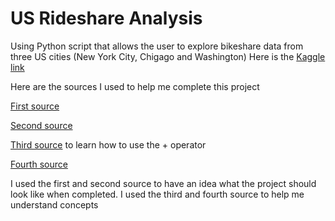 # US Rideshare Analysis
 Using Python script that allows the user to explore bikeshare data from three US cities (New York City, Chigago and Washington)
 Here is the [Kaggle link](https://www.kaggle.com/code/deepak525/us-bike-share-analysis/data)


Here are the sources I used to help me complete this project


[First source](https://github.com/ahmed-gharib89/bike-share-udacity-dpnd/blob/master/bikeshare_2.py)

[Second source](https://github.com/giuliotom/Us-BikeShare-Project-/blob/master/bikeshare.py)

[Third source](https://www.geeksforgeeks.org/python-string-concatenation/#+) to learn how to use the + operator

[Fourth source](https://stackoverflow.com/questions/50866850/ask-user-to-continue-viewing-the-next-5-lines-of-data)

I used the first and second source to have an idea what the project should look like when completed. I used the third and fourth source to 
help me understand concepts
